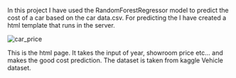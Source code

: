In this project I have used the RandomForestRegressor model to predict the cost of a car based on the car data.csv.
For predicting the I have created a html template that runs in the server.




![car_price](https://github.com/Chandrahas111/ML/assets/143534361/2906fb5e-97fc-4bee-aef2-5e4e657ddcff)



This is the html page.
It takes the input of year, showroom price etc... and makes the good cost prediction.
The dataset is taken from kaggle Vehicle dataset.
